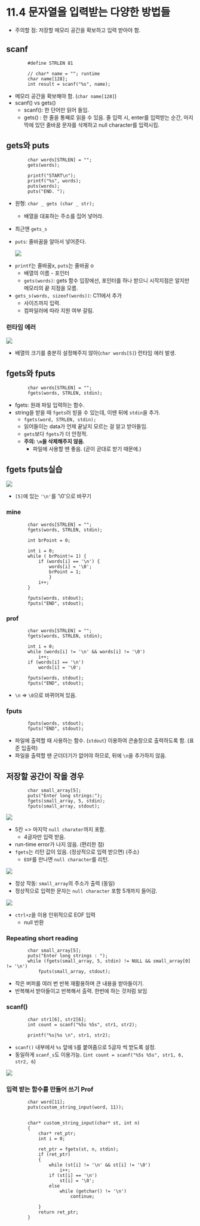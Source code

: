# 11.4 문자열을 입력받는 다양한 방법들

- 주의할 점: 저장할 메모리 공간을 확보하고 입력 받아야 함.

## scanf

            #define STRLEN 81

            // char* name = ""; runtime
            char name[128];
            int result = scanf("%s", name);

- 메모리 공간을 확보해야 함. (`char name[128]`)
- scanf() vs gets()
  - scanf(): 한 단어만 읽어 들임.
  - gets() : 한 줄을 통째로 읽을 수 있음. 줄 입력 시, enter를 입력받는 순간, 마지막에 있던 줄바꿈 문자를 삭제하고 null character를 입력시킴.

## gets와 puts

            char words[STRLEN] = "";
            gets(words);

            printf("START\n");
            printf("%s", words);
            puts(words);
            puts("END. ");

- 원형: `char _ gets (char _ str);`
  - 배열을 대표하는 주소를 집어 넣어라.
- 최근엔 `gets_s`
- `puts`: 줄바꿈을 알아서 넣어준다.

  <img src="https://github.com/uber9ma/following_C/blob/master/images/chapter11/string17.png?raw=true">

* `printf`는 줄바꿈x, `puts`는 줄바꿈 o
  - 배열의 이름 - 포인터
  - `gets(words)`: gets 함수 입장에선, 포인터를 하나 받으니 시작지점은 알지만 메모리의 끝 지점을 모름.
* `gets_s(words, sizeof(words))`: C11에서 추가
  - 사이즈까지 입력.
  - 컴파일러에 따라 지원 여부 갈림.

### 런타임 에러

  <img src="https://github.com/uber9ma/following_C/blob/master/images/chapter11/string18.png?raw=true">

- 배열의 크기를 충분히 설정해주지 않아(`char words[5]`) 런타임 에러 발생.

## fgets와 fputs

            char words[STRLEN] = "";
            fgets(words, STRLEN, stdin);

- fgets: 원래 파일 입력하는 함수.
- string을 받을 때 `fgets`러 빋을 수 있는데, 이땐 뒤에 `stdin`을 추가.
  - `fgets(word, STRLEN, stdin);`
  - 읽어들이는 data가 언제 끝날지 모르는 걸 알고 받아들임.
  - `gets`보다 `fgets`가 더 안정적.
  - **주의: `\n`을 삭제해주지 않음.**
    - 파일에 사용할 땐 좋음. (곧이 곧대로 받기 때문에.)

## fgets fputs실습

  <img src="https://github.com/uber9ma/following_C/blob/master/images/chapter11/string19.png?raw=true">

- `[5]`에 있는 `'\n'`를 '\0'으로 바꾸기

### mine

            char words[STRLEN] = "";
            fgets(words, STRLEN, stdin);

            int brPoint = 0;

            int i = 0;
            while ( brPoint!= 1) {
                if (words[i] == '\n') {
                    words[i] = '\0';
                    brPoint = 1;
                    }
                i++;
            }

            fputs(words, stdout);
            fputs("END", stdout);

### prof

            char words[STRLEN] = "";
            fgets(words, STRLEN, stdin);

            int i = 0;
            while (words[i] != '\n' && words[i] != '\0')
                i++;
            if (words[i] == '\n')
                words[i] = '\0';

            fputs(words, stdout);
            fputs("END", stdout);

- `\n` => `\0`으로 바뀌어져 있음.

### fputs

            fputs(words, stdout);
            fputs("END", stdout);

- 파일에 출력할 때 사용하는 함수. (`stdout`) 이용하여 콘솔창으로 출력하도록 함. (표준 입출력)
- 파일을 출력할 땐 군더더기가 없어야 하므로, 뒤에 `\n`을 추가하지 않음.

## 저장할 공간이 작을 경우

            char small_array[5];
            puts("Enter long strings:");
            fgets(small_array, 5, stdin);
            fputs(small_array, stdout);

<img src="https://github.com/uber9ma/following_C/blob/master/images/chapter11/string20.png?raw=true">

- 5칸 => 마지막 `null charater`까지 포함.
  - 4글자만 입력 받음.
- run-time error가 나지 않음. (편리한 점)
- `fgets`는 리턴 값이 있음. (정상적으로 입력 받으면) (주소)
  - `EOF`를 만나면 `null character`를 리턴.

<img src="https://github.com/uber9ma/following_C/blob/master/images/chapter11/string21.png?raw=true">

- 정상 작동: `small_array`의 주소가 출력 (동일)
- 정상적으로 입력한 문자는 `null character` 포함 5개까지 들어감.

<img src="https://github.com/uber9ma/following_C/blob/master/images/chapter11/string22.png?raw=true">

- `ctrl+z`을 이용 인위적으로 EOF 입력
  - null 반환

### Repeating short reading

            char small_array[5];
            puts("Enter long strings : ");
            while (fgets(small_array, 5, stdin) != NULL && small_array[0] != '\n')
                fputs(small_array, stdout);

- 작은 버퍼를 여러 번 반복 재활용하며 큰 내용을 받아들이기.
- 반복해서 받아들이고 반복해서 출력. 한번에 하는 것처럼 보임

### scanf()

            char str1[6], str2[6];
            int count = scanf("%5s %5s", str1, str2);

            printf("%s|%s \n", str1, str2);

- `scanf()` 내부에서 `%s` 앞에 `5`를 붙여줌으로 5글자 씩 받도록 설정.
- 동일하게 `scanf_s`도 이용가능. (`int count = scanf("%5s %5s", str1, 6, str2, 6`)

<img src="https://github.com/uber9ma/following_C/blob/master/images/chapter11/string23.png?raw=true">

### 입력 받는 함수를 만들어 쓰기 Prof

            char word[11];
            puts(custom_string_input(word, 11));


            char* custom_string_input(char* st, int n)
            {
                char* ret_ptr;
                int i = 0;

                ret_ptr = fgets(st, n, stdin);
                if (ret_ptr)
                {
                    while (st[i] != '\n' && st[i] != '\0')
                        i++;
                    if (st[i] == '\n')
                        st[i] = '\0';
                    else
                        while (getchar() != '\n')
                            continue;

                }
                return ret_ptr;
            }
